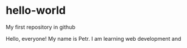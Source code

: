 # hello-world
My first repository in github

Hello, everyone!
My name is Petr. I am learning web development and  
